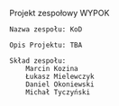 Projekt zespołowy WYPOK

    Nazwa zespołu: KoD

    Opis Projektu: TBA

    Skład zespołu:
        Marcin Kozina
        Łukasz Mielewczyk
        Daniel Okoniewski
        Michał Tyczyński
